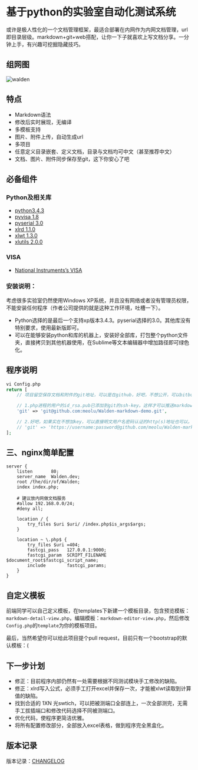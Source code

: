 # 基于python的实验室自动化测试系统

或许是极人性化的一个文档管理框架，最适合部署在内网作为内网文档管理，url即目录层级。markdown+git+web搭配，让你一下子就喜欢上写文档分享。一分钟上手，有兴趣可挖掘隐藏技巧。

## 组网图

![walden](https://raw.github.com/meolu/Walden/master/static/screenshots/walden.gif)


## 特点

* Markdown语法
* 修改后实时展现，无编译
* 多模板支持
* 图片、附件上传，自动生成url
* 多项目
* 任意定义目录嵌套、定义文档，目录与文档均可中文（甚至推荐中文）
* 文档、图片、附件同步保存至git，这下你安心了吧

## 必备组件

### Python及相关库
* [python3.4.3](https://www.python.org/downloads/release/python-343/)
* [pyvisa 1.8](https://pypi.python.org/pypi/PyVISA/1.8)
* [pyserial 3.0](https://pypi.python.org/pypi/pyserial/3.0)
* [xlrd 1.1.0](https://pypi.python.org/pypi/xlrd/1.1.0)
* [xlwt 1.3.0](https://pypi.python.org/pypi/xlwt/1.3.0)
* [xlutils 2.0.0](https://pypi.python.org/pypi/xlutils/2.0.0)

### VISA
* [National Instruments’s VISA](http://www.ni.com/visa/)

### 安装说明：
考虑很多实验室仍然使用Windows XP系统，并且没有网络或者没有管理员权限，不能安装任何程序（作者公司提供的就是这种工作环境，吐槽一下）。
* Python选择的是最后一个支持xp版本3.4.3。pyserial选择的3.0。其他库没有特别要求，使用最新版即可。
* 可以在能够安装python和库的机器上，安装好全部库，打包整个python文件夹，直接拷贝到其他机器使用，在Sublime等文本编辑器中增加路径即可绿色化。

## 程序说明

```php
vi Config.php
return [
    // 项目留空保存文档和附件的git地址，可以是在github，好吧，不想公开，可以bitbucket。

    // 1.php进程的用户的id_rsa.pub已添加到git的ssh-key。这样才可以推送markdown下的文件。
    'git' => 'git@github.com:meolu/Walden-markdown-demo.git',

    // 2.好吧，如果实在不想加key，可以直接明文用户名密码认证的http(s)地址也可以。
    // 'git' => 'https://username:password@github.com/meolu/Walden-markdown-demo.git',
];
```

## 三、nginx简单配置

```
server {
    listen       80;
    server_name  Walden.dev;
    root /the/dir/of/Walden;
    index index.php;

    # 建议放内网做文档服务
    #allow 192.168.0.0/24;
    #deny all;

    location / {
        try_files $uri $uri/ /index.php$is_args$args;
    }

    location ~ \.php$ {
        try_files $uri =404;
        fastcgi_pass   127.0.0.1:9000;
        fastcgi_param  SCRIPT_FILENAME  $document_root$fastcgi_script_name;
        include        fastcgi_params;
    }
}
```


## 自定义模板

前端同学可以自己定义模板，在templates下新建一个模板目录，包含预览模板：`markdown-detail-view.php`，编辑模板：`markdown-editor-view.php`，然后修改`Config.php`的`template`为你的模板项目。

最后，当然希望你可以给此项目提个pull request，目前只有一个bootstrap的默认模板：(


## 下一步计划

* 修正：目前程序内部仍然有一处需要根据不同测试模块手工修改的缺陷。
* 修正：xlrd写入公式，必须手工打开excel并保存一次，才能被xlwt读取到计算值的缺陷。
* 找到合适的 1XN 光swtich，可以把被测端口全部连上，一次全部测完，无需手工拔插端口和修改代码选择不同被测端口。
* 优化代码，使程序更简洁优雅。
* 将所有配置修改部分，全部放入excel表格，做到程序完全黑盒化。

## 版本记录

版本记录：[CHANGELOG](https://github.com/yugiyx/happy-send/blob/master/CHANGELOG.md)




